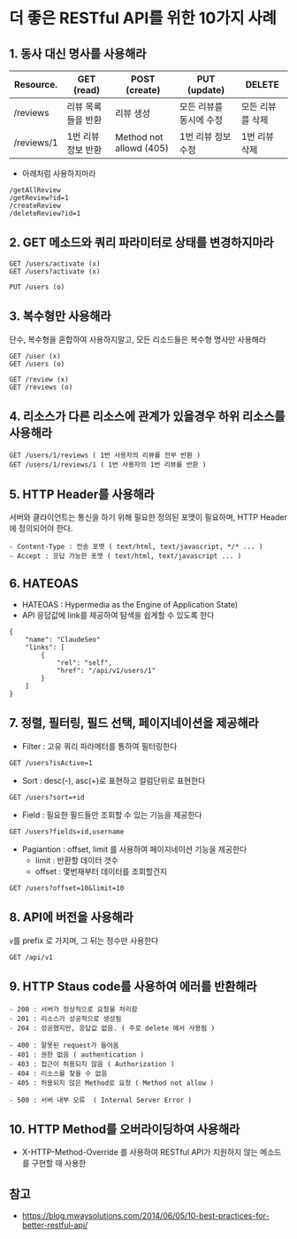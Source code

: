 # 더 좋은 RESTful API를 위한 10가지 사례

## 1. 동사 대신 명사를 사용해라
| Resource.  | GET (read) | POST (create) | PUT (update) | DELETE 
| ---------- | ---------- | ------------- | ------------ | ------------
| /reviews   | 리뷰 목록들을 반환 | 리뷰 생성 | 모든 리뷰를 동시에 수정 | 모든 리뷰를 삭제
| /reviews/1 | 1번 리뷰 정보 반환 | Method not allowd (405) | 1번 리뷰 정보 수정 | 1번 리뷰 삭제

- 아래처럼 사용하지마라
```
/getAllReview
/getReview?id=1
/createReview
/deleteReview?id=1
```


## 2. GET 메소드와 쿼리 파라미터로 상태를 변경하지마라
```
GET /users/activate (x)
GET /users?activate (x)

PUT /users (o)
```


## 3. 복수형만 사용해라
단수, 복수형을 혼합하여 사용하지말고, 모든 리소드들은 복수형 명사만 사용해라
```
GET /user (x)
GET /users (o)

GET /review (x)
GET /reviews (o)
```


## 4. 리소스가 다른 리소스에 관계가 있을경우 하위 리소스를 사용해라
```
GET /users/1/reviews ( 1번 사용자의 리뷰를 전부 반환 )
GET /users/1/reviews/1 ( 1번 사용자의 1번 리뷰를 반환 )
```


## 5. HTTP Header를 사용해라
서버와 클라이언트는 통신을 하기 위해 필요한 정의된 포맷이 필요하며, HTTP Header에 정의되어야 한다.

```
- Content-Type : 전송 포맷 ( text/html, text/javascript, */* ... )
- Accept : 응답 가능한 포맷 ( text/html, text/javascript ... )
```


## 6. HATEOAS
- HATEOAS : Hypermedia as the Engine of Application State)
- API 응답값에 link를 제공하여 탐색을 쉽게할 수 있도록 한다
```
{
    "name": "ClaudeSeo"
    "links": [
        {
            "rel": "self",
            "href": "/api/v1/users/1"
        }
    ]
}
```


## 7. 정렬, 필터링, 필드 선택, 페이지네이션을 제공해라
- Filter : 고유 쿼리 파라메터를 통하여 필터링한다
```
GET /users?isActive=1
```

- Sort : desc(-), asc(+)로 표현하고 컬럼단위로 표현한다
```
GET /users?sort=+id
```

- Field : 필요한 필드들만 조회할 수 있는 기능을 제공한다
```
GET /users?fields=id,username
```

- Pagiantion : offset, limit 를 사용하여 페이지네이션 기능을 제공한다
    + limit : 반환할 데이터 갯수
    + offset : 몇번재부터 데이터를 조회할건지
```
GET /users?offset=10&limit=10
```


## 8. API에 버전을 사용해라
`v`를 prefix 로 가지며, 그 뒤는 정수만 사용한다
```
GET /api/v1
```


## 9. HTTP Staus code를 사용하여 에러를 반환해라
```
- 200 : 서버가 정상적으로 요청을 처리함
- 201 : 리소스가 성공적으로 생성됨
- 204 : 성공했지만, 응답값 없음. ( 주로 delete 에서 사용됨 )

- 400 : 잘못된 request가 들어옴 
- 401 : 권한 없음 ( authentication )
- 403 : 접근이 허용되지 않음 ( Authorization )
- 404 : 리소스를 찾을 수 없음
- 405 : 허용되지 않은 Method로 요청 ( Method not allow )

- 500 : 서버 내부 오류  ( Internal Server Error )
```


## 10. HTTP Method를 오버라이딩하여 사용해라
- X-HTTP-Method-Override 를 사용하여 RESTful API가 지원하지 않는 메소드를 구현할 때 사용한


## 참고 
- https://blog.mwaysolutions.com/2014/06/05/10-best-practices-for-better-restful-api/
